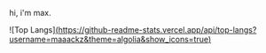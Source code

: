 hi, i'm max.

 ![Top Langs][(https://github-readme-stats.vercel.app/api/top-langs?username=maaackz&theme=algolia&show_icons=true)](https://github.com/maaackz)
